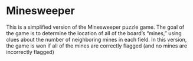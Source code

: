 # Minesweeper
This is a simplified version of the Minesweeper puzzle game. The goal of the game is to determine the location of all of the board’s “mines,” using clues about the number of neighboring mines in each field. In this version, the game is won if all of the mines are correctly flagged (and no mines are incorrectly flagged)
